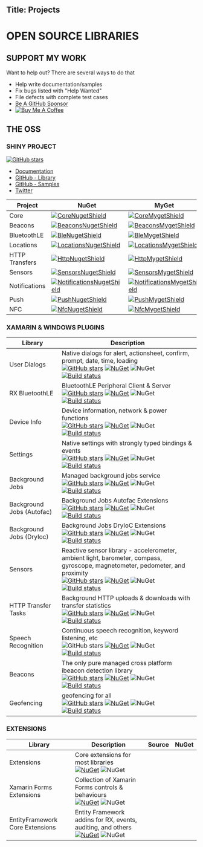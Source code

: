 Title: Projects
---

# OPEN SOURCE LIBRARIES

## SUPPORT MY WORK

Want to help out?  There are several ways to do that

* Help write documentation/samples
* Fix bugs listed with "Help Wanted"
* File defects with complete test cases
* [Be A GitHub Sponsor](https://github.com/sponsors/aritchie)
* [![Buy Me A Coffee](https://www.buymeacoffee.com/assets/img/custom_images/orange_img.png)](https://www.buymeacoffee.com/QDF8SWy)


## THE OSS

### SHINY PROJECT

[![GitHub stars](https://img.shields.io/github/stars/shinyorg/shiny.svg?style=social&label=Stars)](https://github.com/shinyorg/shiny) 
* [Documentation](https://shinydocs.azurewebsites.net)
* [GitHub - Library](https://github.com/shinyorg/shiny)
* [GitHub - Samples](https://github.com/shinary/shinysamples)
* [Twitter](https://twitter.com/shinydotnet)

|Project|NuGet|MyGet|
|-------|-----|-----|
|Core | [![CoreNugetShield]][CoreNuget] | [![CoreMygetShield]][CoreMyget] |
|Beacons | [![BeaconsNugetShield]][BeaconsNuget] | [![BeaconsMygetShield]][BeaconsMyget] |
|BluetoothLE| [![BleNugetShield]][BleNuget] | [![BleMygetShield]][BleMyget] |
|Locations| [![LocationsNugetShield]][LocationsNuget] | [![LocationsMygetShield]][LocationsMyget] |
|HTTP Transfers| [![HttpNugetShield]][HttpNuget] | [![HttpMygetShield]][HttpMyget] |
|Sensors| [![SensorsNugetShield]][SensorsNuget] | [![SensorsMygetShield]][SensorsMyget] |
|Notifications| [![NotificationsNugetShield]][NotificationsNuget] | [![NotificationsMygetShield]][NotificationsMyget]
|Push| [![PushNugetShield]][PushNuget] | [![PushMygetShield]][PushMyget]
|NFC| [![NfcNugetShield]][NfcNuget] | [![NfcMygetShield]][NfcMyget]

### XAMARIN & WINDOWS PLUGINS

|Library|Description|
|-------|-----------|
User Dialogs|Native dialogs for alert, actionsheet, confirm, prompt, date, time, loading<br>[![GitHub stars](https://img.shields.io/github/stars/aritchie/userdialogs.svg?style=social&label=Stars)](https://github.com/aritchie/userdialogs) [![NuGet](https://img.shields.io/nuget/v/Acr.UserDialogs.svg?maxAge=2592000)](https://www.nuget.org/packages/Acr.UserDialogs/) ![NuGet](https://img.shields.io/nuget/dt/Acr.UserDialogs.svg) [![Build status](https://dev.azure.com/allanritchie/Plugins/_apis/build/status/UserDialogs)](https://dev.azure.com/allanritchie/Plugins/_build/latest?definitionId=0)
RX BluetoothLE|BluetoothLE Peripheral Client & Server<br>[![GitHub stars](https://img.shields.io/github/stars/aritchie/bluetoothle.svg?style=social&label=Stars)](https://github.com/aritchie/bluetoothle)  [![NuGet](https://img.shields.io/nuget/v/Plugin.BluetoothLE.svg?maxAge=2592000)](https://www.nuget.org/packages/Plugin.BluetoothLE/) ![NuGet](https://img.shields.io/nuget/dt/Plugin.BluetoothLE.svg) [![Build status](https://dev.azure.com/allanritchie/Plugins/_apis/build/status/BLE)](https://dev.azure.com/allanritchie/Plugins/_build/latest?definitionId=0)
Device Info|Device information, network & power functions<br>[![GitHub stars](https://img.shields.io/github/stars/aritchie/deviceinfo.svg?style=social&label=Stars)](https://github.com/aritchie/deviceinfo) [![NuGet](https://img.shields.io/nuget/v/Acr.DeviceInfo.svg?maxAge=2592000)](https://www.nuget.org/packages/Acr.DeviceInfo/) ![NuGet](https://img.shields.io/nuget/dt/Acr.DeviceInfo.svg) [![Build status](https://dev.azure.com/allanritchie/Plugins/_apis/build/status/DeviceInfo)](https://dev.azure.com/allanritchie/Plugins/_build/latest?definitionId=0)
Settings|Native settings with strongly typed bindings & events<br>[![GitHub stars](https://img.shields.io/github/stars/aritchie/settings.svg?style=social&label=Stars)](https://github.com/aritchie/settings) [![NuGet](https://img.shields.io/nuget/v/Acr.Settings.svg?maxAge=2592000)](https://www.nuget.org/packages/Acr.Settings/) ![NuGet](https://img.shields.io/nuget/dt/Acr.Settings.svg) [![Build status](https://dev.azure.com/allanritchie/Plugins/_apis/build/status/Settings)](https://dev.azure.com/allanritchie/Plugins/_build/latest?definitionId=0)
Background Jobs|Managed background jobs service<br>[![GitHub stars](https://img.shields.io/github/stars/aritchie/jobs.svg?style=social&label=Stars)](https://github.com/aritchie/jobs) [![NuGet](https://img.shields.io/nuget/v/Plugin.Jobs.svg?maxAge=2592000)](https://www.nuget.org/packages/Plugin.Jobs/) ![NuGet](https://img.shields.io/nuget/dt/Plugin.Jobs.svg) [![Build status](https://dev.azure.com/allanritchie/Plugins/_apis/build/status/Jobs)](https://dev.azure.com/allanritchie/Plugins/_build/latest?definitionId=0)
Background Jobs (Autofac)|Background Jobs Autofac Extensions<br>[![GitHub stars](https://img.shields.io/github/stars/aritchie/jobs.svg?style=social&label=Stars)](https://github.com/aritchie/jobs) [![NuGet](https://img.shields.io/nuget/v/Plugin.Jobs.Autofac.svg?maxAge=2592000)](https://www.nuget.org/packages/Plugin.Jobs.Autofac/) ![NuGet](https://img.shields.io/nuget/dt/Plugin.Jobs.Autofac.svg) [![Build status](https://dev.azure.com/allanritchie/Plugins/_apis/build/status/Jobs)](https://dev.azure.com/allanritchie/Plugins/_build/latest?definitionId=0)
Background Jobs (DryIoc)|Background Jobs DryIoC Extensions<br>[![GitHub stars](https://img.shields.io/github/stars/aritchie/jobs.svg?style=social&label=Stars)](https://github.com/aritchie/jobs) [![NuGet](https://img.shields.io/nuget/v/Plugin.Jobs.DryIoc.svg?maxAge=2592000)](https://www.nuget.org/packages/Plugin.Jobs.DryIoc/) ![NuGet](https://img.shields.io/nuget/dt/Plugin.Jobs.DryIoc.svg) [![Build status](https://dev.azure.com/allanritchie/Plugins/_apis/build/status/Jobs)](https://dev.azure.com/allanritchie/Plugins/_build/latest?definitionId=0)
Sensors|Reactive sensor library - accelerometer, ambient light, barometer, compass, gyroscope, magnetometer, pedometer, and proximity<br>[![GitHub stars](https://img.shields.io/github/stars/aritchie/sensors.svg?style=social&label=Stars)](https://github.com/aritchie/sensors) [![NuGet](https://img.shields.io/nuget/v/Plugin.Sensors.svg?maxAge=2592000)](https://www.nuget.org/packages/Plugin.Sensors/) ![NuGet](https://img.shields.io/nuget/dt/Plugin.Sensors.svg) [![Build status](https://dev.azure.com/allanritchie/Plugins/_apis/build/status/Sensors)](https://dev.azure.com/allanritchie/Plugins/_build/latest?definitionId=0)
HTTP Transfer Tasks|Background HTTP uploads & downloads with transfer statistics<br>[![GitHub stars](https://img.shields.io/github/stars/aritchie/httptransfertasks.svg?style=social&label=Stars)](https://github.com/aritchie/httptransfertasks) [![NuGet](https://img.shields.io/nuget/v/Plugin.HttpTransferTasks.svg?maxAge=2592000)](https://www.nuget.org/packages/Plugin.HttpTransferTasks/) ![NuGet](https://img.shields.io/nuget/dt/Plugin.HttpTransferTasks.svg) [![Build status](https://dev.azure.com/allanritchie/Plugins/_apis/build/status/HttpTransferTasks)](https://dev.azure.com/allanritchie/Plugins/_build/latest?definitionId=0)
Speech Recognition|Continuous speech recognition, keyword listening, etc<br>![GitHub stars](https://img.shields.io/github/stars/aritchie/speechrecognition.svg?style=social&label=Stars) [![NuGet](https://img.shields.io/nuget/v/Plugin.SpeechRecognition.svg?maxAge=2592000)](https://www.nuget.org/packages/Plugin.SpeechRecognition/) ![NuGet](https://img.shields.io/nuget/dt/Plugin.SpeechRecognition.svg) [![Build status](https://dev.azure.com/allanritchie/Plugins/_apis/build/status/SpeechRecognition)](https://dev.azure.com/allanritchie/Plugins/_build/latest?definitionId=0)
Beacons|The only pure managed cross platform ibeacon detection library<br>[![GitHub stars](https://img.shields.io/github/stars/aritchie/beacons.svg?style=social&label=Stars)](https://github.com/aritchie/beacons) [![NuGet](https://img.shields.io/nuget/v/Plugin.Beacons.svg?maxAge=2592000)](https://www.nuget.org/packages/Plugin.Beacons/) ![NuGet](https://img.shields.io/nuget/dt/Plugin.Beacons.svg) [![Build status](https://dev.azure.com/allanritchie/Plugins/_apis/build/status/Beacons)](https://dev.azure.com/allanritchie/Plugins/_build/latest?definitionId=0)
Geofencing|geofencing for all<br>[![GitHub stars](https://img.shields.io/github/stars/aritchie/geofences.svg?style=social&label=Stars)](https://github.com/aritchie/geofences) [![NuGet](https://img.shields.io/nuget/v/Plugin.Geofencing.svg?maxAge=2592000)](https://www.nuget.org/packages/Plugin.Geofencing/) ![NuGet](https://img.shields.io/nuget/dt/Plugin.Geofencing.svg) [![Build status](https://dev.azure.com/allanritchie/Plugins/_apis/build/status/Geofences)](https://dev.azure.com/allanritchie/Plugins/_build/latest?definitionId=0)

### EXTENSIONS

|Library|Description|Source|NuGet|
|-------|-----------|------|-----|
Extensions|Core extensions for most libraries<br>[![NuGet](https://img.shields.io/nuget/v/Acr.Core.svg?maxAge=2592000)](https://www.nuget.org/packages/Acr.Core/) ![NuGet](https://img.shields.io/nuget/dt/Acr.Core.svg)
Xamarin Forms Extensions|Collection of Xamarin Forms controls & behaviours<br>[![NuGet](https://img.shields.io/nuget/v/Acr.XamForms.svg?maxAge=2592000)](https://www.nuget.org/packages/Acr.XamForms/) ![NuGet](https://img.shields.io/nuget/dt/Acr.XamForms.svg)
EntityFramework Core Extensions|Entity Framework addins for RX, events, auditing, and others<br>[![NuGet](https://img.shields.io/nuget/v/Acr.EfCore.svg?maxAge=2592000)](https://www.nuget.org/packages/Acr.EfCore/) ![NuGet](https://img.shields.io/nuget/dt/Acr.EfCore.svg)



[BeaconsNugetShield]: https://img.shields.io/nuget/v/Shiny.Beacons.svg
[BeaconsNuget]: https://www.nuget.org/packages/Shiny.Beacons/
[BeaconsMygetShield]: https://img.shields.io/myget/acrfeed/vpre/Shiny.Beacons.svg
[BeaconsMyget]: https://www.myget.org/feed/acrfeed/package/nuget/Shiny.Beacons

[CoreNugetShield]: https://img.shields.io/nuget/v/Shiny.Core.svg
[CoreNuget]: https://www.nuget.org/packages/Shiny.Core/
[CoreMygetShield]: https://img.shields.io/myget/acrfeed/vpre/Shiny.Core.svg
[CoreMyget]: https://www.myget.org/feed/acrfeed/package/nuget/Shiny.Core

[BleNugetShield]: https://img.shields.io/nuget/v/Shiny.BluetoothLE.svg
[BleNuget]: https://www.nuget.org/packages/Shiny.BluetoothLE/
[BleMygetShield]: https://img.shields.io/myget/acrfeed/vpre/Shiny.BluetoothLE.svg
[BleMyget]: https://www.myget.org/feed/acrfeed/package/nuget/Shiny.BluetoothLE

[LocationsNugetShield]: https://img.shields.io/nuget/v/Shiny.Locations.svg
[LocationsNuget]: https://www.nuget.org/packages/Shiny.Locations/
[LocationsMygetShield]: https://img.shields.io/myget/acrfeed/vpre/Shiny.Locations.svg
[LocationsMyget]: https://www.myget.org/feed/acrfeed/package/nuget/Shiny.Locations

[SensorsNugetShield]: https://img.shields.io/nuget/v/Shiny.Sensors.svg
[SensorsNuget]: https://www.nuget.org/packages/Shiny.Sensors/
[SensorsMygetShield]: https://img.shields.io/myget/acrfeed/vpre/Shiny.Sensors.svg
[SensorsMyget]: https://www.myget.org/feed/acrfeed/package/nuget/Shiny.Sensors

[HttpNugetShield]: https://img.shields.io/nuget/v/Shiny.Net.Http.svg
[HttpNuget]: https://www.nuget.org/packages/Shiny.Net.Http/
[HttpMygetShield]: https://img.shields.io/myget/acrfeed/vpre/Shiny.Net.Http.svg
[HttpMyget]: https://www.myget.org/feed/acrfeed/package/nuget/Shiny.Net.Http

[NotificationsNugetShield]: https://img.shields.io/nuget/v/Shiny.Notifications.svg
[NotificationsNuget]: https://www.nuget.org/packages/Shiny.Notifications/
[NotificationsMygetShield]: https://img.shields.io/myget/acrfeed/vpre/Shiny.Notifications.svg
[NotificationsMyget]: https://www.myget.org/feed/acrfeed/package/nuget/Shiny.Notifications

[PushNugetShield]: https://img.shields.io/nuget/v/Shiny.Push.svg
[PushNuget]: https://www.nuget.org/packages/Shiny.Push/
[PushMygetShield]: https://img.shields.io/myget/acrfeed/vpre/Shiny.Push.svg
[PushMyget]: https://www.myget.org/feed/acrfeed/package/nuget/Shiny.Push

[NfcNugetShield]: https://img.shields.io/nuget/v/Shiny.NFC.svg
[NfcNuget]: https://www.nuget.org/packages/Shiny.NFC/
[NfcMygetShield]: https://img.shields.io/myget/acrfeed/vpre/Shiny.NFC.svg
[NfcMyget]: https://www.myget.org/feed/acrfeed/package/nuget/Shiny.NFC